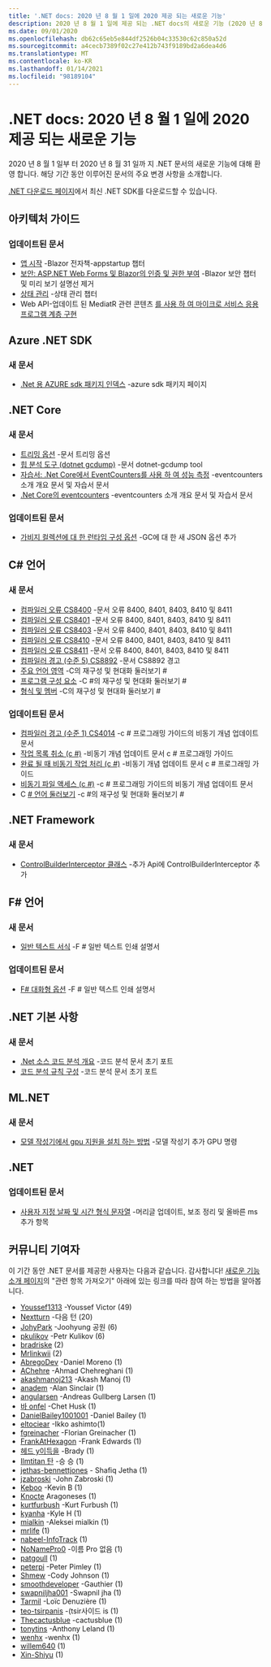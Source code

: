 ```yaml
---
title: '.NET docs: 2020 년 8 월 1 일에 2020 제공 되는 새로운 기능'
description: 2020 년 8 월 1 일에 제공 되는 .NET docs의 새로운 기능 (2020 년 8 월 31 일)
ms.date: 09/01/2020
ms.openlocfilehash: db62c65eb5e844df2526b04c33530c62c850a52d
ms.sourcegitcommit: a4cecb7389f02c27e412b743f9189bd2a6dea4d6
ms.translationtype: MT
ms.contentlocale: ko-KR
ms.lasthandoff: 01/14/2021
ms.locfileid: "98189104"
---
```

# <a name="net-docs-whats-new-for-august-1-2020---august-31-2020"></a>.NET docs: 2020 년 8 월 1 일에 2020 제공 되는 새로운 기능

2020 년 8 월 1 일부 터 2020 년 8 월 31 일까 지 .NET 문서의 새로운 기능에 대해 환영 합니다. 해당 기간 동안 이루어진 문서의 주요 변경 사항을 소개합니다.

[.NET 다운로드 페이지](https://dotnet.microsoft.com/download)에서 최신 .NET SDK를 다운로드할 수 있습니다.

## <a name="architecture-guides"></a>아키텍처 가이드

### <a name="updated-articles"></a>업데이트된 문서

- [앱 시작](../architecture/blazor-for-web-forms-developers/app-startup.md) -Blazor 전자책-appstartup 챕터
- [보안: ASP.NET Web Forms 및 Blazor의 인증 및 권한 부여](../architecture/blazor-for-web-forms-developers/security-authentication-authorization.md) -Blazor 보안 챕터 및 미리 보기 설명선 제거
- [상태 관리](../architecture/blazor-for-web-forms-developers/state-management.md) -상태 관리 챕터
- Web API-업데이트 된 MediatR 관련 콘텐츠 [를 사용 하 여 마이크로 서비스 응용 프로그램 계층 구현](../architecture/microservices/microservice-ddd-cqrs-patterns/microservice-application-layer-implementation-web-api.md)

## <a name="azure-net-sdk"></a>Azure .NET SDK

### <a name="new-articles"></a>새 문서

- [.Net 용 AZURE sdk 패키지 인덱스](../azure/packages.md) -azure sdk 패키지 페이지

## <a name="net-core"></a>.NET Core

### <a name="new-articles"></a>새 문서

- [트리밍 옵션](../core/deploying/trimming-options.md) -문서 트리밍 옵션
- [힙 분석 도구 (dotnet gcdump)](../core/diagnostics/dotnet-gcdump.md) -문서 dotnet-gcdump tool
- [자습서: .Net Core에서 EventCounters를 사용 하 여 성능 측정](../core/diagnostics/event-counter-perf.md) -eventcounters 소개 개요 문서 및 자습서 문서
- [.Net Core의 eventcounters](../core/diagnostics/event-counters.md) -eventcounters 소개 개요 문서 및 자습서 문서

### <a name="updated-articles"></a>업데이트된 문서

- [가비지 컬렉션에 대 한 런타임 구성 옵션](../core/run-time-config/garbage-collector.md) -GC에 대 한 새 JSON 옵션 추가

## <a name="c-language"></a>C# 언어

### <a name="new-articles"></a>새 문서

- [컴파일러 오류 CS8400](../csharp/language-reference/compiler-messages/cs8400.md) -문서 오류 8400, 8401, 8403, 8410 및 8411
- [컴파일러 오류 CS8401](../csharp/language-reference/compiler-messages/cs8401.md) -문서 오류 8400, 8401, 8403, 8410 및 8411
- [컴파일러 오류 CS8403](../csharp/language-reference/compiler-messages/cs8403.md) -문서 오류 8400, 8401, 8403, 8410 및 8411
- [컴파일러 오류 CS8410](../csharp/language-reference/compiler-messages/cs8410.md) -문서 오류 8400, 8401, 8403, 8410 및 8411
- [컴파일러 오류 CS8411](../csharp/language-reference/compiler-messages/cs8411.md) -문서 오류 8400, 8401, 8403, 8410 및 8411
- [컴파일러 경고 (수준 5) CS8892](../csharp/language-reference/compiler-messages/cs8892.md) -문서 CS8892 경고
- [주요 언어 영역](../csharp/tour-of-csharp/features.md) -C의 재구성 및 현대화 둘러보기 #
- [프로그램 구성 요소](../csharp/tour-of-csharp/program-building-blocks.md) -C #의 재구성 및 현대화 둘러보기 #
- [형식 및 멤버](../csharp/tour-of-csharp/types.md) -C의 재구성 및 현대화 둘러보기 #

### <a name="updated-articles"></a>업데이트된 문서

- [컴파일러 경고 (수준 1) CS4014](../csharp/language-reference/compiler-messages/cs4014.md) -c # 프로그래밍 가이드의 비동기 개념 업데이트 문서
- [작업 목록 취소 (c #)](../csharp/programming-guide/concepts/async/cancel-an-async-task-or-a-list-of-tasks.md) -비동기 개념 업데이트 문서 c # 프로그래밍 가이드
- [완료 될 때 비동기 작업 처리 (c #)](../csharp/programming-guide/concepts/async/start-multiple-async-tasks-and-process-them-as-they-complete.md) -비동기 개념 업데이트 문서 c # 프로그래밍 가이드
- [비동기 파일 액세스 (c #)](../csharp/programming-guide/concepts/async/using-async-for-file-access.md) -c # 프로그래밍 가이드의 비동기 개념 업데이트 문서
- C [# 언어 둘러보기](../csharp/tour-of-csharp/index.md) -c #의 재구성 및 현대화 둘러보기 #

## <a name="net-framework"></a>.NET Framework

### <a name="new-articles"></a>새 문서

- [ControlBuilderInterceptor 클래스](../framework/additional-apis/controlbuilderinterceptor-class.md) -추가 Api에 ControlBuilderInterceptor 추가

## <a name="f-language"></a>F# 언어

### <a name="new-articles"></a>새 문서

- [일반 텍스트 서식](../fsharp/language-reference/plaintext-formatting.md) -F # 일반 텍스트 인쇄 설명서

### <a name="updated-articles"></a>업데이트된 문서

- [F# 대화형 옵션](../fsharp/language-reference/fsharp-interactive-options.md) -F # 일반 텍스트 인쇄 설명서

## <a name="net-fundamentals"></a>.NET 기본 사항

### <a name="new-articles"></a>새 문서

- [.Net 소스 코드 분석 개요](../fundamentals/code-analysis/overview.md) -코드 분석 문서 초기 포트
- [코드 분석 규칙 구성](../fundamentals/code-analysis/configuration-options.md) -코드 분석 문서 초기 포트

## <a name="mlnet"></a>ML.NET

### <a name="new-articles"></a>새 문서

- [모델 작성기에서 gpu 지원을 설치 하는 방법](../machine-learning/how-to-guides/install-gpu-model-builder.md) -모델 작성기 추가 GPU 명령

## <a name="net"></a>.NET

### <a name="updated-articles"></a>업데이트된 문서

- [사용자 지정 날짜 및 시간 형식 문자열](../standard/base-types/custom-date-and-time-format-strings.md) -머리글 업데이트, 보조 정리 및 올바른 ms 추가 항목

## <a name="community-contributors"></a>커뮤니티 기여자

이 기간 동안 .NET 문서를 제공한 사용자는 다음과 같습니다. 감사합니다! [새로운 기능 소개 페이지](index.yml)의 "관련 항목 가져오기" 아래에 있는 링크를 따라 참여 하는 방법을 알아봅니다.

- [Youssef1313](https://github.com/Youssef1313) -Youssef Victor (49)
- [Nextturn](https://github.com/nxtn) -다음 턴 (20)
- [JohyPark](https://github.com/JohyPark) -Joohyung 공원 (6)
- [pkulikov](https://github.com/pkulikov) -Petr Kulikov (6)
- [bradriske](https://github.com/bradriske) (2)
- [Mrlinkwii](https://github.com/Mrlinkwii) (2)
- [AbregoDev](https://github.com/AbregoDev) -Daniel Moreno (1)
- [AChehre](https://github.com/AChehre) -Ahmad Chehreghani (1)
- [akashmanoj213](https://github.com/akashmanoj213) -Akash Manoj (1)
- [anadem](https://github.com/anadem) -Alan Sinclair (1)
- [angularsen](https://github.com/angularsen) -Andreas Gullberg Larsen (1)
- [바 onfel](https://github.com/baronfel) -Chet Husk (1)
- [DanielBailey1001001](https://github.com/DanielBailey1001001) -Daniel Bailey (1)
- [eltociear](https://github.com/eltociear) -Ikko ashimto(1)
- [fgreinacher](https://github.com/fgreinacher) -Florian Greinacher (1)
- [FrankAtHexagon](https://github.com/FrankAtHexagon) -Frank Edwards (1)
- [헤드 y이득을](https://github.com/headygains) -Brady (1)
- [Ilmtitan 탄](https://github.com/ILMTitan) -승 승 (1)
- [jethas-bennettjones](https://github.com/jethas-bennettjones) - Shafiq Jetha (1)
- [jzabroski](https://github.com/jzabroski) -John Zabroski (1)
- [Keboo](https://github.com/Keboo) -Kevin B (1)
- [Knocte](https://github.com/knocte) Aragoneses (1)
- [kurtfurbush](https://github.com/kurtfurbush) -Kurt Furbush (1)
- [kyanha](https://github.com/kyanha) -Kyle H (1)
- [mialkin](https://github.com/mialkin) -Aleksei mialkin (1)
- [mrlife](https://github.com/mrlife) (1)
- [nabeel-InfoTrack](https://github.com/nabeel-InfoTrack) (1)
- [NoNamePro0](https://github.com/NoNamePro0) -이름 Pro 없음 (1)
- [patgoull](https://github.com/patgoull) (1)
- [peterpi](https://github.com/peterpi) -Peter Pimley (1)
- [Shmew](https://github.com/Shmew) -Cody Johnson (1)
- [smoothdeveloper](https://github.com/smoothdeveloper) -Gauthier (1)
- [swapniljha001](https://github.com/swapniljha001) -Swapnil jha (1)
- [Tarmil](https://github.com/Tarmil) -Loïc Denuzière (1)
- [teo-tsirpanis](https://github.com/teo-tsirpanis) -(tsir사이드 is (1)
- [Thecactusblue](https://github.com/TheCactusBlue) -cactusblue (1)
- [tonytins](https://github.com/tonytins) -Anthony Leland (1)
- [wenhx](https://github.com/wenhx) -wenhx (1)
- [willem640](https://github.com/willem640) (1)
- [Xin-Shiyu](https://github.com/Xin-Shiyu) (1)

